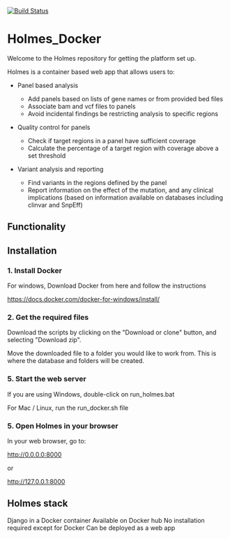 [![Build Status](https://travis-ci.org/jambler24/Holmes_Docker.svg?branch=master)](https://travis-ci.org/jambler24/Holmes_Docker)

# Holmes_Docker

Welcome to the Holmes repository for getting the platform set up.

Holmes is a container based web app that allows users to:

- Panel based analysis
    - Add panels based on lists of gene names or from provided bed files
    - Associate bam and vcf files to panels
    - Avoid incidental findings be restricting analysis to specific regions

- Quality control for panels
    - Check if target regions in a panel have sufficient coverage
    - Calculate the percentage of a target region with coverage above a set threshold

- Variant analysis and reporting
    - Find variants in the regions defined by the panel
    - Report information on the effect of the mutation, and any clinical implications (based on information available 
    on databases including clinvar and SnpEff)

## Functionality


## Installation 

### 1. Install Docker
For windows, Download Docker from here and follow the instructions

https://docs.docker.com/docker-for-windows/install/

### 2. Get the required files 

Download the scripts by clicking on the "Download or clone" button, and selecting "Download zip".

Move the downloaded file to a folder you would like to work from. This is where the database and folders will be created.

### 5. Start the web server

If you are using Windows, double-click on run_holmes.bat

For Mac / Linux, run the run_docker.sh file

### 5. Open Holmes in your browser

In your web browser, go to: 

http://0.0.0.0:8000

or 

http://127.0.0.1:8000

## Holmes stack

Django in a Docker container 
Available on Docker hub
No installation required except for Docker
Can be deployed as a web app 
